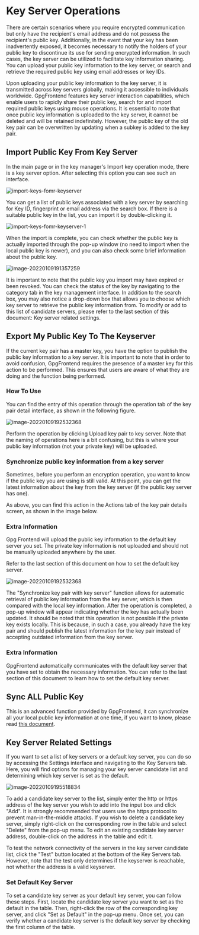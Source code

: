 # Key Server Operations

There are certain scenarios where you require encrypted communication but only
have the recipient's email address and do not possess the recipient's public
key. Additionally, in the event that your key has been inadvertently exposed, it
becomes necessary to notify the holders of your public key to discontinue its
use for sending encrypted information. In such cases, the key server can be
utilized to facilitate key information sharing. You can upload your public key
information to the key server, or search and retrieve the required public key
using email addresses or key IDs.

Upon uploading your public key information to the key server, it is transmitted
across key servers globally, making it accessible to individuals worldwide.
GpgFrontend features key server interaction capabilities, which enable users to
rapidly share their public key, search for and import required public keys using
mouse operations. It is essential to note that once public key information is
uploaded to the key server, it cannot be deleted and will be retained
indefinitely. However, the public key of the old key pair can be overwritten by
updating when a subkey is added to the key pair.

## Import Public Key From Key Server

In the main page or in the key manager's Import key operation mode, there is a
key server option. After selecting this option you can see such an interface.

![import-keys-fomr-keyserver](https://www.bktus.com/wp-content/uploads/2023/08/import-keys-fomr-keyserver.png)

You can get a list of public keys associated with a key server by searching for
Key ID, fingerprint or email address via the search box. If there is a suitable
public key in the list, you can import it by double-clicking it.

![import-keys-fomr-keyserver-1](https://www.bktus.com/wp-content/uploads/2023/08/import-keys-fomr-keyserver-1.png)

When the import is complete, you can check whether the public key is actually
imported through the pop-up window (no need to import when the local public key
is newer), and you can also check some brief information about the public key.

![image-20220109191357259](https://www.bktus.com/wp-content/uploads/2023/08/image-20220109191357259.png)

It is important to note that the public key you import may have expired or been
revoked. You can check the status of the key by navigating to the category tab
in the key management interface. In addition to the search box, you may also
notice a drop-down box that allows you to choose which key server to retrieve
the public key information from. To modify or add to this list of candidate
servers, please refer to the last section of this document: Key server related
settings.

## Export My Public Key To The Keyserver

If the current key pair has a master key, you have the option to publish the
public key information to a key server. It is important to note that in order to
avoid confusion, GpgFrontend requires the presence of a master key for this
action to be performed. This ensures that users are aware of what they are doing
and the function being performed.

### How To Use

You can find the entry of this operation through the operation tab of the key
pair detail interface, as shown in the following figure.

![image-20220109192532368](https://www.bktus.com/wp-content/uploads/2023/08/image-20220109192532368.png)

Perform the operation by clicking Upload key pair to key server. Note that the
naming of operations here is a bit confusing, but this is where your public key
information (not your private key) will be uploaded.

### Synchronize public key information from a key server

Sometimes, before you perform an encryption operation, you want to know if the
public key you are using is still valid. At this point, you can get the latest
information about the key from the key server (if the public key server has
one).

As above, you can find this action in the Actions tab of the key pair details
screen, as shown in the image below.

### Extra Information

Gpg Frontend will upload the public key information to the default key server
you set. The private key information is not uploaded and should not be manually
uploaded anywhere by the user.

Refer to the last section of this document on how to set the default key server.

![image-20220109192532368](https://www.bktus.com/wp-content/uploads/2023/08/image-20220109192532368.png)

The "Synchronize key pair with key server" function allows for automatic
retrieval of public key information from the key server, which is then compared
with the local key information. After the operation is completed, a pop-up
window will appear indicating whether the key has actually been updated. It
should be noted that this operation is not possible if the private key exists
locally. This is because, in such a case, you already have the key pair and
should publish the latest information for the key pair instead of accepting
outdated information from the key server.

### Extra Information

GpgFrontend automatically communicates with the default key server that you have
set to obtain the necessary information. You can refer to the last section of
this document to learn how to set the default key server.

## Sync ALL Public Key

This is an advanced function provided by GpgFrontend, it can synchronize all
your local public key information at one time, if you want to know, please read
[this document](../features/sync-all-public-keys.md).

## Key Server Related Settings

If you want to set a list of key servers or a default key server, you can do so
by accessing the Settings interface and navigating to the Key Servers tab. Here,
you will find options for managing your key server candidate list and
determining which key server is set as the default.

![image-20220109195518834](https://www.bktus.com/wp-content/uploads/2023/08/image-20220109195518834.png)

To add a candidate key server to the list, simply enter the http or https
address of the key server you wish to add into the input box and click "Add". It
is strongly recommended that users use the https protocol to prevent
man-in-the-middle attacks. If you wish to delete a candidate key server, simply
right-click on the corresponding row in the table and select "Delete" from the
pop-up menu. To edit an existing candidate key server address, double-click on
the address in the table and edit it.

To test the network connectivity of the servers in the key server candidate
list, click the "Test" button located at the bottom of the Key Servers tab.
However, note that the test only determines if the keyserver is reachable, not
whether the address is a valid keyserver.

### Set Default Key Server

To set a candidate key server as your default key server, you can follow these
steps. First, locate the candidate key server you want to set as the default in
the table. Then, right-click the row of the corresponding key server, and click
"Set as Default" in the pop-up menu. Once set, you can verify whether a
candidate key server is the default key server by checking the first column of
the table.